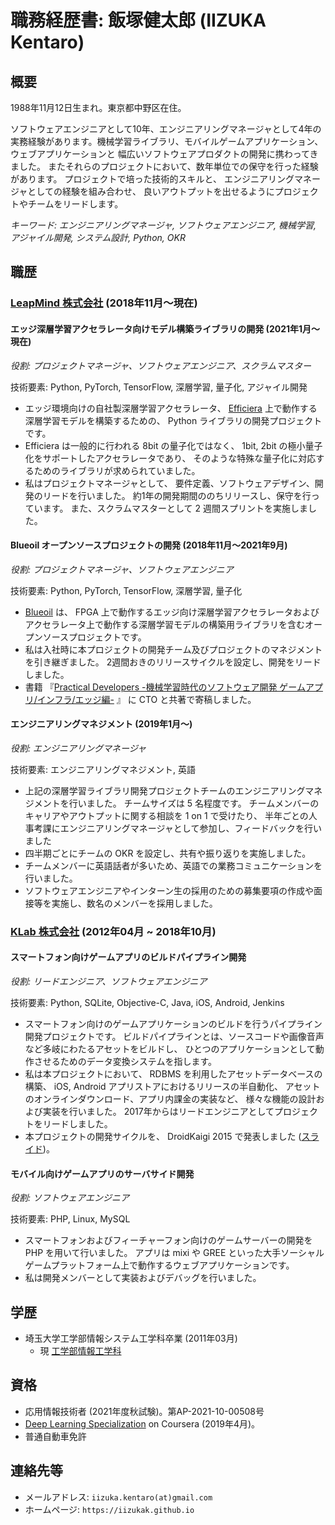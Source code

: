 # 職務経歴書: 飯塚健太郎 (IIZUKA Kentaro)

## 概要

1988年11月12日生まれ。東京都中野区在住。

ソフトウェアエンジニアとして10年、エンジニアリングマネージャとして4年の実務経験があります。機械学習ライブラリ、モバイルゲームアプリケーション、ウェブアプリケーションと
幅広いソフトウェアプロダクトの開発に携わってきました。
またそれらのプロジェクトにおいて、数年単位での保守を行った経験があります。
プロジェクトで培った技術的スキルと、
エンジニアリングマネージャとしての経験を組み合わせ、
良いアウトプットを出せるようにプロジェクトやチームをリードします。

*キーワード: エンジニアリングマネージャ, ソフトウェアエンジニア, 機械学習, アジャイル開発, システム設計, Python, OKR*

## 職歴

### [LeapMind 株式会社](https://leapmind.io/) (2018年11月〜現在)

#### エッジ深層学習アクセラレータ向けモデル構築ライブラリの開発 (2021年1月〜現在)

*役割: プロジェクトマネージャ、ソフトウェアエンジニア、スクラムマスター*

技術要素: Python, PyTorch, TensorFlow, 深層学習, 量子化, アジャイル開発

- エッジ環境向けの自社製深層学習アクセラレータ、 [Efficiera](https://leapmind.io/business/ip/) 上で動作する
深層学習モデルを構築するための、 Python ライブラリの開発プロジェクトです。
- Efficiera は一般的に行われる 8bit の量子化ではなく、
1bit, 2bit の極小量子化をサポートしたアクセラレータであり、
そのような特殊な量子化に対応するためのライブラリが求められていました。
- 私はプロジェクトマネージャとして、
要件定義、ソフトウェアデザイン、開発のリードを行いました。
約1年の開発期間ののちリリースし、保守を行っています。
また、スクラムマスターとして 2 週間スプリントを実施しました。

#### Blueoil オープンソースプロジェクトの開発 (2018年11月〜2021年9月)

*役割: プロジェクトマネージャ、ソフトウェアエンジニア*

技術要素: Python, PyTorch, TensorFlow, 深層学習, 量子化

- [Blueoil](https://github.com/blue-oil/blueoil) は、
FPGA 上で動作するエッジ向け深層学習アクセラレータおよび
アクセラレータ上で動作する深層学習モデルの構築用ライブラリを含むオープンソースプロジェクトです。
- 私は入社時に本プロジェクトの開発チーム及びプロジェクトのマネジメントを引き継ぎました。
2週間おきのリリースサイクルを設定し、開発をリードしました。
- 書籍
『[Practical Developers -機械学習時代のソフトウェア開発 ゲームアプリ/インフラ/エッジ編-](https://gihyo.jp/book/2019/978-4-297-10744-4) 』
に CTO と共著で寄稿しました。

#### エンジニアリングマネジメント (2019年1月〜)

*役割: エンジニアリングマネージャ*

技術要素: エンジニアリングマネジメント, 英語

- 上記の深層学習ライブラリ開発プロジェクトチームのエンジニアリングマネジメントを行いました。
チームサイズは 5 名程度です。
チームメンバーのキャリアやアウトプットに関する相談を 1 on 1 で受けたり、
半年ごとの人事考課にエンジニアリングマネージャとして参加し、フィードバックを行いました
- 四半期ごとにチームの OKR を設定し、共有や振り返りを実施しました。
- チームメンバーに英語話者が多いため、英語での業務コミュニケーションを行いました。
- ソフトウェアエンジニアやインターン生の採用のための募集要項の作成や面接等を実施し、数名のメンバーを採用しました。

### [KLab 株式会社](https://www.klab.com/jp/) (2012年04月 ~ 2018年10月)

#### スマートフォン向けゲームアプリのビルドパイプライン開発

*役割: リードエンジニア、ソフトウェアエンジニア*

技術要素: Python, SQLite, Objective-C, Java, iOS, Android, Jenkins

- スマートフォン向けのゲームアプリケーションのビルドを行うパイプライン開発プロジェクトです。
ビルドパイプラインとは、ソースコードや画像音声など多岐にわたるアセットをビルドし、
ひとつのアプリケーションとして動作させるためのデータ変換システムを指します。
- 私は本プロジェクトにおいて、
RDBMS を利用したアセットデータベースの構築、
iOS, Android アプリストアにおけるリリースの半自動化、
アセットのオンラインダウンロード、アプリ内課金の実装など、
様々な機能の設計および実装を行いました。
2017年からはリードエンジニアとしてプロジェクトをリードしました。
- 本プロジェクトの開発サイクルを、 DroidKaigi 2015 で発表しました
([スライド](https://www.slideshare.net/kentaroiizuka/droidkaigi))。

#### モバイル向けゲームアプリのサーバサイド開発

*役割: ソフトウェアエンジニア*

技術要素: PHP, Linux, MySQL

- スマートフォンおよびフィーチャーフォン向けのゲームサーバーの開発を PHP を用いて行いました。
アプリは mixi や GREE といった大手ソーシャルゲームプラットフォーム上で動作するウェブアプリケーションです。
- 私は開発メンバーとして実装およびデバッグを行いました。

## 学歴

- 埼玉大学工学部情報システム工学科卒業 (2011年03月)
    - 現 [工学部情報工学科](http://www.ics.saitama-u.ac.jp/)

## 資格

- 応用情報技術者 (2021年度秋試験)。第AP-2021-10-00508号
- [Deep Learning Specialization](https://coursera.org/share/6e35705f3383f7161aea89bb2cc84dc4) on Coursera (2019年4月)。
- 普通自動車免許

## 連絡先等

- メールアドレス: `iizuka.kentaro(at)gmail.com`
- ホームページ: `https://iizukak.github.io`